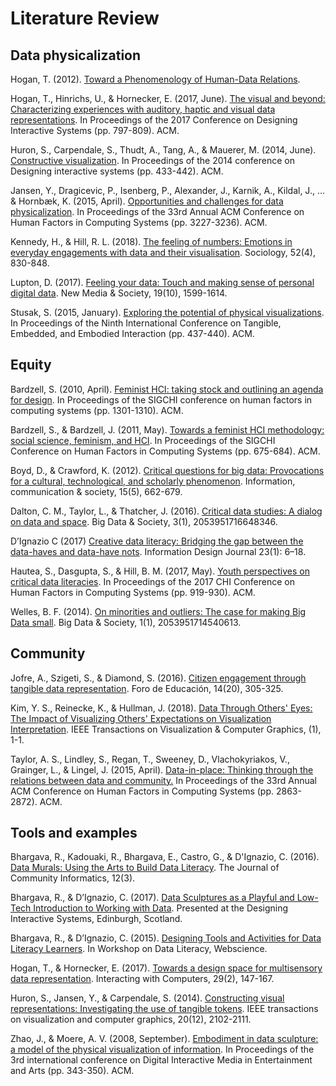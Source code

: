 # Literature Review

## Data physicalization
Hogan, T. (2012). [Toward a Phenomenology of Human-Data Relations](www.academia.edu/download/25917044/Trevor_HoganDIS12_DC.pdf).

Hogan, T., Hinrichs, U., & Hornecker, E. (2017, June). [The visual and beyond: Characterizing experiences with auditory, haptic and visual data representations](https://research-repository.st-andrews.ac.uk/bitstream/handle/10023/10978/trevor_dis_17_final.pdf?sequence=1&isAllowed=y). In Proceedings of the 2017 Conference on Designing Interactive Systems (pp. 797-809). ACM.

Huron, S., Carpendale, S., Thudt, A., Tang, A., & Mauerer, M. (2014, June). [Constructive visualization](https://hal.inria.fr/file/index/docid/978437/filename/Constructive-Visualization-Camera-Ready-v2.pdf). In Proceedings of the 2014 conference on Designing interactive systems (pp. 433-442). ACM.

Jansen, Y., Dragicevic, P., Isenberg, P., Alexander, J., Karnik, A., Kildal, J., ... & Hornbæk, K. (2015, April). [Opportunities and challenges for data physicalization](https://hal.inria.fr/hal-01120152/document). In Proceedings of the 33rd Annual ACM Conference on Human Factors in Computing Systems (pp. 3227-3236). ACM.

Kennedy, H., & Hill, R. L. (2018). [The feeling of numbers: Emotions in everyday engagements with data and their visualisation](http://eprints.whiterose.ac.uk/106567/3/KENNEDY%20HILL%20Feeling%20Numbers.pdf). Sociology, 52(4), 830-848.

Lupton, D. (2017). [Feeling your data: Touch and making sense of personal digital data](https://simplysociology.files.wordpress.com/2017/03/lupton-2017-feeling-data-touch-and-data-sense.pdf). New Media & Society, 19(10), 1599-1614.

Stusak, S. (2015, January). [Exploring the potential of physical visualizations](https://www.researchgate.net/profile/Simon_Stusak/publication/283431454_Exploring_the_Potential_of_Physical_Visualizations/links/56547b0608ae4988a7b03821.pdf). In Proceedings of the Ninth International Conference on Tangible, Embedded, and Embodied Interaction (pp. 437-440). ACM.


## Equity
Bardzell, S. (2010, April). [Feminist HCI: taking stock and outlining an agenda for design](http://dmrussell.net/CHI2010/docs/p1301.pdf). In Proceedings of the SIGCHI conference on human factors in computing systems (pp. 1301-1310). ACM.

Bardzell, S., & Bardzell, J. (2011, May). [Towards a feminist HCI methodology: social science, feminism, and HCI](https://s3.amazonaws.com/academia.edu.documents/31454793/CHI11_FeministMethods_CAMERAREADY.pdf?AWSAccessKeyId=AKIAIWOWYYGZ2Y53UL3A&Expires=1541780276&Signature=VnU2vwKZwpf3pg18dFgQ8tMb%2F9o%3D&response-content-disposition=inline%3B%20filename%3DTowards_a_feminist_HCI_methodology_socia.pdf). In Proceedings of the SIGCHI Conference on Human Factors in Computing Systems (pp. 675-684). ACM.

Boyd, D., & Crawford, K. (2012). [Critical questions for big data: Provocations for a cultural, technological, and scholarly phenomenon](http://citeseerx.ist.psu.edu/viewdoc/download?doi=10.1.1.441.9822&rep=rep1&type=pdf). Information, communication & society, 15(5), 662-679.

Dalton, C. M., Taylor, L., & Thatcher, J. (2016). [Critical data studies: A dialog on data and space](https://journals.sagepub.com/doi/pdf/10.1177/2053951716648346). Big Data & Society, 3(1), 2053951716648346.

D’Ignazio C (2017) [Creative data literacy: Bridging the gap between the data-haves and data-have nots](https://benjamins.com/catalog/idj.23.1.03dig/fulltext/idj.23.1.03dig.pdf). Information Design Journal 23(1): 6–18.

Hautea, S., Dasgupta, S., & Hill, B. M. (2017, May). [Youth perspectives on critical data literacies](http://delivery.acm.org/10.1145/3030000/3025823/p919-hautea.pdf?ip=216.186.17.10&id=3025823&acc=OA&key=4D4702B0C3E38B35%2E4D4702B0C3E38B35%2E4D4702B0C3E38B35%2E271219718FC64246&__acm__=1541777066_0a23e90a04f2d6e6f1739aae6e8dedec). In Proceedings of the 2017 CHI Conference on Human Factors in Computing Systems (pp. 919-930). ACM.

Welles, B. F. (2014). [On minorities and outliers: The case for making Big Data small](https://journals.sagepub.com/doi/pdf/10.1177/2053951714540613). Big Data & Society, 1(1), 2053951714540613.


## Community
Jofre, A., Szigeti, S., & Diamond, S. (2016). [Citizen engagement through tangible data representation](http://openresearch.ocadu.ca/id/eprint/1077/1/Jofre_Citizen_2015.pdf). Foro de Educación, 14(20), 305-325.

Kim, Y. S., Reinecke, K., & Hullman, J. (2018). [Data Through Others' Eyes: The Impact of Visualizing Others' Expectations on Visualization Interpretation](http://users.eecs.northwestern.edu/~jhullman/VIS17_Expectations_SocialVis.pdf). IEEE Transactions on Visualization & Computer Graphics, (1), 1-1.

Taylor, A. S., Lindley, S., Regan, T., Sweeney, D., Vlachokyriakos, V., Grainger, L., & Lingel, J. (2015, April). [Data-in-place: Thinking through the relations between data and community.](http://openaccess.city.ac.uk/19126/1/Data%20in%20place%20-%20submitted.pdf) In Proceedings of the 33rd Annual ACM Conference on Human Factors in Computing Systems (pp. 2863-2872). ACM.


## Tools and examples
Bhargava, R., Kadouaki, R., Bhargava, E., Castro, G., & D'Ignazio, C. (2016). [Data Murals: Using the Arts to Build Data Literacy](ci-journal.org/index.php/ciej/article/download/1276/1224). The Journal of Community Informatics, 12(3).

Bhargava, R., & D’Ignazio, C. (2017). [Data Sculptures as a Playful and Low-Tech Introduction to Working with Data](https://dam-prod.media.mit.edu/x/2018/01/11/Data_Phys_2017_Workshop.pdf). Presented at the Designing Interactive Systems, Edinburgh, Scotland.

Bhargava, R., & D’Ignazio, C. (2015). [Designing Tools and Activities for Data Literacy Learners](https://pdfs.semanticscholar.org/1215/7fe54d862929e301f7fdb2c6233c1ae4502a.pdf). In Workshop on Data Literacy, Webscience.

Hogan, T., & Hornecker, E. (2017). [Towards a design space for multisensory data representation](http://tactiledata.net/wp-content/uploads/2012/05/iww015.pdf). Interacting with Computers, 29(2), 147-167.

Huron, S., Jansen, Y., & Carpendale, S. (2014). [Constructing visual representations: Investigating the use of tangible tokens](https://hal.archives-ouvertes.fr/docs/01/02/40/53/PDF/00_Camera_ready_IEEE.pdf). IEEE transactions on visualization and computer graphics, 20(12), 2102-2111.

Zhao, J., & Moere, A. V. (2008, September). [Embodiment in data sculpture: a model of the physical visualization of information](http://citeseerx.ist.psu.edu/viewdoc/download?doi=10.1.1.162.2949&rep=rep1&type=pdf). In Proceedings of the 3rd international conference on Digital Interactive Media in Entertainment and Arts (pp. 343-350). ACM.

